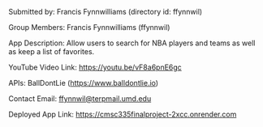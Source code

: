 Submitted by: Francis Fynnwilliams (directory id: ffynnwil)

Group Members: Francis Fynnwilliams (ffynnwil)

App Description: Allow users to search for NBA players and teams as well as keep a list of favorites.

YouTube Video Link: https://youtu.be/vF8a6pnE6gc

APIs: BallDontLie (https://www.balldontlie.io)

Contact Email: ffynnwil@terpmail.umd.edu

Deployed App Link: https://cmsc335finalproject-2xcc.onrender.com